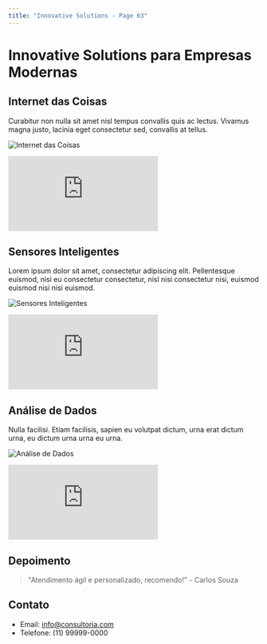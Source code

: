 ```yaml
---
title: "Innovative Solutions - Page 63"
---
```


# Innovative Solutions para Empresas Modernas

## Internet das Coisas
Curabitur non nulla sit amet nisl tempus convallis quis ac lectus. Vivamus magna justo, lacinia eget consectetur sed, convallis at tellus.

![Internet das Coisas](https://source.unsplash.com/800x400/?iot,technology,devices,3819)
<iframe class="w-full h-64 object-cover rounded-lg shadow-lg my-4" src="https://www.youtube.com/embed/ejubeppy9mc" frameborder="0" allowfullscreen></iframe>

## Sensores Inteligentes
Lorem ipsum dolor sit amet, consectetur adipiscing elit. Pellentesque euismod, nisi eu consectetur consectetur, nisl nisi consectetur nisi, euismod euismod nisi nisi euismod.

![Sensores Inteligentes](https://source.unsplash.com/800x400/?smart,sensor,technology,861)
<iframe class="w-full h-64 object-cover rounded-lg shadow-lg my-4" src="https://www.youtube.com/embed/XT35XdL0frc" frameborder="0" allowfullscreen></iframe>

## Análise de Dados
Nulla facilisi. Etiam facilisis, sapien eu volutpat dictum, urna erat dictum urna, eu dictum urna urna eu urna.

![Análise de Dados](https://source.unsplash.com/800x400/?data,analytics,computer,889)
<iframe class="w-full h-64 object-cover rounded-lg shadow-lg my-4" src="https://www.youtube.com/embed/l3Ea_hq9vW4" frameborder="0" allowfullscreen></iframe>

## Depoimento
> "Atendimento ágil e personalizado, recomendo!" - Carlos Souza

## Contato
- Email: info@consultoria.com
- Telefone: (11) 99999-0000
